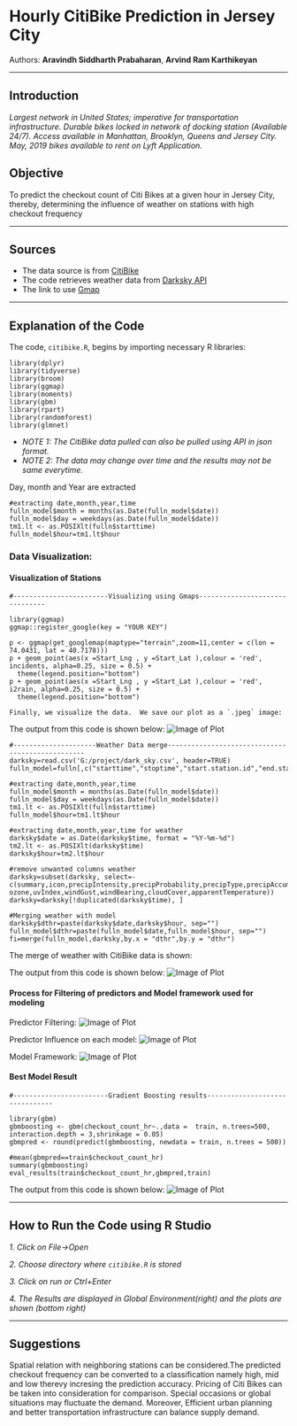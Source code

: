 # Hourly CitiBike Prediction in Jersey City

Authors:  **Aravindh Siddharth Prabaharan**, **Arvind Ram Karthikeyan**

---

## Introduction
*Largest network in United States; imperative for transportation infrastructure.*
*Durable bikes locked in network of docking station  (Available 24/7).*
*Access available in Manhattan, Brooklyn, Queens and Jersey City.*
*May, 2019 bikes available to rent on Lyft Application.*

## Objective
To predict the checkout count of Citi Bikes at a given hour in Jersey City, thereby, determining the influence of weather on stations with high checkout frequency

---

## Sources
- The data source is from [CitiBike](https://www.citibikenyc.com/system-data)
- The code retrieves weather data from [Darksky API](https://darksky.net/dev)
- The link to use [Gmap](https://cloud.google.com/maps-platform/)
---

## Explanation of the Code

The code, `citibike.R`, begins by importing necessary R libraries:
```
library(dplyr)
library(tidyverse)
library(broom)
library(ggmap)
library(moments)
library(gbm)
library(rpart)
library(randomforest)
library(glmnet)
```
- *NOTE 1: The CitiBike data pulled can also be pulled using API in json format.*  
- *NOTE 2: The data may change over time and the results may not be same everytime.*

Day, month and Year are extracted
```
#extracting date,month,year,time
fulln_model$month = months(as.Date(fulln_model$date))
fulln_model$day = weekdays(as.Date(fulln_model$date))
tm1.lt <- as.POSIXlt(fulln$starttime)
fulln_model$hour=tm1.lt$hour
```


### Data Visualization:
#### Visualization of Stations
```
#------------------------Visualizing using Gmaps-------------------------------

library(ggmap)
ggmap::register_google(key = "YOUR KEY")

p <- ggmap(get_googlemap(maptype="terrain",zoom=11,center = c(lon = 74.0431, lat = 40.7178)))
p + geom_point(aes(x =Start_Lng , y =Start_Lat ),colour = 'red', incidents, alpha=0.25, size = 0.5) + 
  theme(legend.position="bottom")
p + geom_point(aes(x =Start_Lng , y =Start_Lat ),colour = 'red', i2rain, alpha=0.25, size = 0.5) + 
  theme(legend.position="bottom")
  
Finally, we visualize the data.  We save our plot as a `.jpeg` image:
```
The output from this code is shown below:
![Image of Plot](images/GMAPS.jpeg)
```
#---------------------Weather Data merge-------------------------------------------------
darksky=read.csv('G:/project/dark_sky.csv', header=TRUE)
fulln_model=fulln[,c("starttime","stoptime","start.station.id","end.station.id","date")]

#extracting date,month,year,time
fulln_model$month = months(as.Date(fulln_model$date))
fulln_model$day = weekdays(as.Date(fulln_model$date))
tm1.lt <- as.POSIXlt(fulln$starttime)
fulln_model$hour=tm1.lt$hour

#extracting date,month,year,time for weather
darksky$date = as.Date(darksky$time, format = "%Y-%m-%d")
tm2.lt <- as.POSIXlt(darksky$time)
darksky$hour=tm2.lt$hour

#remove unwanted columns weather
darksky=subset(darksky, select=-c(summary,icon,precipIntensity,precipProbability,precipType,precipAccumulation,                                ozone,uvIndex,windGust,windBearing,cloudCover,apparentTemperature))
darksky=darksky[!duplicated(darksky$time), ]

#Merging weather with model
darksky$dthr=paste(darksky$date,darksky$hour, sep="")
fulln_model$dthr=paste(fulln_model$date,fulln_model$hour, sep="")
fi=merge(fulln_model,darksky,by.x = "dthr",by.y = "dthr")
```
The merge of weather with CitiBike data is shown:

The output from this code is shown below:
![Image of Plot](images/merge.jpg)

#### Process for Filtering of predictors and Model framework used for modeling
Predictor Filtering:
![Image of Plot](images/predictor_flow.jpg)

Predictor Influence on each model:
![Image of Plot](images/after_pred.jpg)

Model Framework:
![Image of Plot](images/model_frame.jpg)


#### Best Model Result

```
#------------------------Gradient Boosting results-------------------------------

library(gbm)
gbmboosting <- gbm(checkout_count_hr~.,data =  train, n.trees=500, interaction.depth = 3,shrinkage = 0.05)
gbmpred <- round(predict(gbmboosting, newdata = train, n.trees = 500))

#mean(gbmpred==train$checkout_count_hr)
summary(gbmboosting)
eval_results(train$checkout_count_hr,gbmpred,train)
```

The output from this code is shown below:
![Image of Plot](images/boost_result.jpg)

---

## How to Run the Code using R Studio
*1. Click on File->Open*

*2. Choose directory where `citibike.R` is stored*

*3. Click on run or Ctrl+Enter*

*4. The Results are displayed in Global Environment(right) and the plots are shown (bottom right)*

---

## Suggestions
Spatial relation with neighboring stations can be considered.The predicted checkout frequency can be converted to a classification namely high, mid and low therevy incresing the prediction accuracy. Pricing of Citi Bikes can be taken into consideration for comparison. Special occasions or global situations may fluctuate the demand. Moreover, Efficient urban planning and better transportation infrastructure can balance supply demand.
